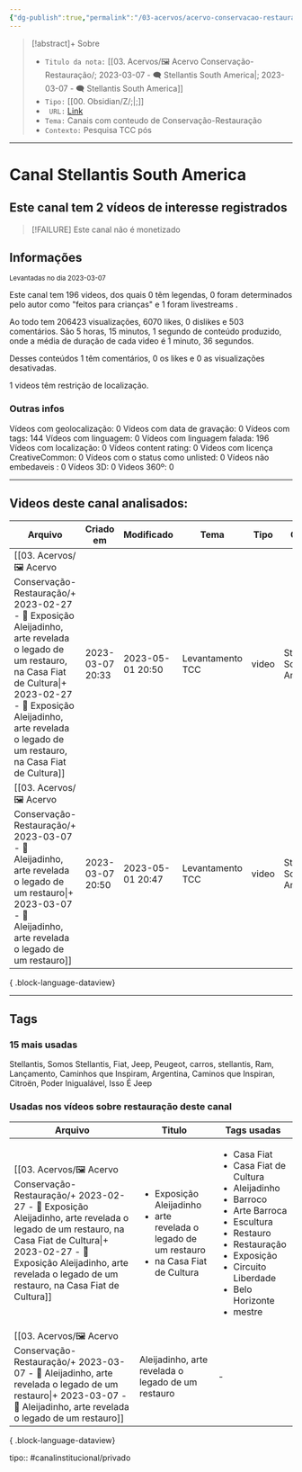 ```yaml
---
{"dg-publish":true,"permalink":"/03-acervos/acervo-conservacao-restauracao/2023-03-07-stellantis-south-america/","tags":["🖼️/🗨️"],"created":"2023-03-07T20:34:57.230-03:00","updated":"2023-03-17T10:28:13.426-03:00"}
---
```


>[!abstract]+ Sobre
>- `Titulo da nota:`  [[03. Acervos/🖼️ Acervo Conservação-Restauração/; 2023-03-07 - 🗨️ Stellantis South America\|; 2023-03-07 - 🗨️ Stellantis South America]]
>- `Tipo:`  [[00. Obsidian/Z/;\|;]]
>- ` URL:`    [Link](http://www.youtube.com/@StellantisLatam)
>- `Tema:` Canais com conteudo de Conservação-Restauração
>- ` Contexto: ` Pesquisa TCC pós
***

# Canal Stellantis South America
## Este canal tem 2 vídeos de interesse registrados
>[!FAILURE] Este canal não é monetizado
## Informações
<small> Levantadas no dia 2023-03-07 </small>


Este canal tem 196 videos, dos quais 0 têm legendas, 0 foram determinados pelo autor como "feitos para crianças" e 1 foram livestreams .

Ao todo tem 206423 visualizações, 6070 likes, 0 dislikes e 503 comentários.
São 5 horas, 15 minutos, 1 segundo de conteúdo produzido, onde a média de duração de cada video é 1 minuto, 36 segundos.

Desses conteúdos 1 têm comentários, 0 os likes e 0 as visualizações desativadas.

1 videos têm restrição de localização.

### Outras infos

Vídeos com geolocalização: 0
Vídeos com data de gravação: 0
Vídeos com tags: 144
Vídeos com linguagem: 0
Vídeos com linguagem falada: 196
Vídeos com localização: 0
Vídeos content rating: 0
Vídeos com licença CreativeCommon: 0
Vídeos com o status como unlisted: 0
Vídeos não embedaveis : 0
Vídeos 3D: 0
Videos 360º: 0

***
## Videos deste canal analisados:
| Arquivo                                                                                                                                                                                                                                                                        | Criado em        | Modificado       | Tema             | Tipo  | Canal                    |
| ------------------------------------------------------------------------------------------------------------------------------------------------------------------------------------------------------------------------------------------------------------------------------ | ---------------- | ---------------- | ---------------- | ----- | ------------------------ |
| [[03. Acervos/🖼️ Acervo Conservação-Restauração/+ 2023-02-27   -  🎥️ Exposição Aleijadinho, arte revelada o legado de um restauro, na Casa Fiat de Cultura\|+ 2023-02-27   -  🎥️ Exposição Aleijadinho, arte revelada o legado de um restauro, na Casa Fiat de Cultura]] | 2023-03-07 20:33 | 2023-05-01 20:50 | Levantamento TCC | video | Stellantis South America |
| [[03. Acervos/🖼️ Acervo Conservação-Restauração/+ 2023-03-07   -  🎥️ Aleijadinho, arte revelada o legado de um restauro\|+ 2023-03-07   -  🎥️ Aleijadinho, arte revelada o legado de um restauro]]                                                                       | 2023-03-07 20:50 | 2023-05-01 20:47 | Levantamento TCC | video | Stellantis South America |

{ .block-language-dataview}
***

## Tags
### 15 mais usadas

Stellantis, Somos Stellantis, Fiat, Jeep, Peugeot, carros, stellantis, Ram, Lançamento, Caminhos que Inspiram, Argentina, Caminos que Inspiran, Citroën, Poder Inigualável, Isso É Jeep

### Usadas nos vídeos sobre restauração deste canal
| Arquivo                                                                                                                                                                                                                                                                        | Titulo                                                                                                                | Tags usadas                                                                                                                                                                                                                                                 |
| ------------------------------------------------------------------------------------------------------------------------------------------------------------------------------------------------------------------------------------------------------------------------------ | --------------------------------------------------------------------------------------------------------------------- | ----------------------------------------------------------------------------------------------------------------------------------------------------------------------------------------------------------------------------------------------------------- |
| [[03. Acervos/🖼️ Acervo Conservação-Restauração/+ 2023-02-27   -  🎥️ Exposição Aleijadinho, arte revelada o legado de um restauro, na Casa Fiat de Cultura\|+ 2023-02-27   -  🎥️ Exposição Aleijadinho, arte revelada o legado de um restauro, na Casa Fiat de Cultura]] | <ul><li>Exposição Aleijadinho</li><li>arte revelada o legado de um restauro</li><li>na Casa Fiat de Cultura</li></ul> | <ul><li>Casa Fiat</li><li>Casa Fiat de Cultura</li><li>Aleijadinho</li><li>Barroco</li><li>Arte Barroca</li><li>Escultura</li><li>Restauro</li><li>Restauração</li><li>Exposição</li><li>Circuito Liberdade</li><li>Belo Horizonte</li><li>mestre</li></ul> |
| [[03. Acervos/🖼️ Acervo Conservação-Restauração/+ 2023-03-07   -  🎥️ Aleijadinho, arte revelada o legado de um restauro\|+ 2023-03-07   -  🎥️ Aleijadinho, arte revelada o legado de um restauro]]                                                                       | Aleijadinho, arte revelada o legado de um restauro                                                                    | \-                                                                                                                                                                                                                                                          |

{ .block-language-dataview}
 
tipo:: #canalinstitucional/privado